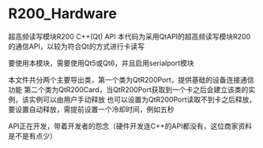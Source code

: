 # R200_Hardware
超高频读写模块R200 C++(Qt) API
本代码为采用QtAPI的超高频读写模块R200的通信API，以较为符合Qt的方式进行卡读写

要使用本模块，需要使用Qt5或Qt6，并且启用serialport模块

本文件共分两个主要导出类，第一个类为QtR200Port，提供基础的设备连接通信功能
第二个类为QtR200Card，当QtR200Port获取到一个卡之后会建立该类的实例，该实例可以由用户手动释放
也可以设置为QtR200Port读取不到卡之后释放，要设置自动释放，需提前设置一个冷却时间，例如五秒

API正在开发，带着开发者的怨念（硬件开发连C++的API都没有，这位商家资料是不是有点少）
